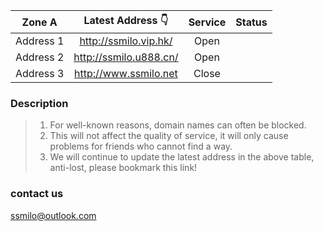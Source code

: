| Zone A | Latest Address 👇 | Service | Status |
| :----: | :----: | :----: | :----: |
| Address 1 | http://ssmilo.vip.hk/| Open| 
| Address 2 | http://ssmilo.u888.cn/| Open| 
| Address 3 | http://www.ssmilo.net| Close| 


### Description

> 1. For well-known reasons, domain names can often be blocked.
> 2. This will not affect the quality of service, it will only cause problems for friends who cannot find a way.
> 3. We will continue to update the latest address in the above table, anti-lost, please bookmark this link!

### contact us
ssmilo@outlook.com
